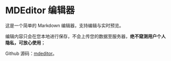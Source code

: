 # MDEditor 编辑器

这是一个简单的 Markdown 编辑器，支持编辑与实时预览。

编辑内容只会在您本地进行保存，不会上传您的数据至服务器，**绝不窥测用户个人隐私，可放心使用**；

Github 源码：[mdeditor](https://github.com/zhenghaoyang24/mdeditor)。